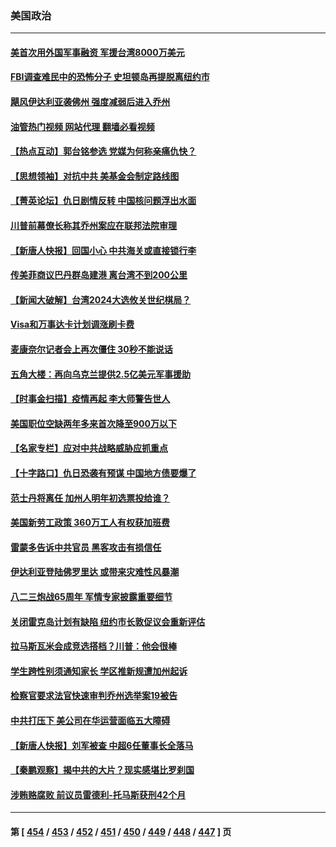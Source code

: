 ### 美国政治
---
#### [美首次用外国军事融资 军援台湾8000万美元](../../pages/ncid1078159/n14064479.md?08311645) 
#### [FBI调查难民中的恐怖分子 史坦顿岛再提脱离纽约市](../../pages/ncid1078159/n14064383.md?08311645) 
#### [飓风伊达利亚袭佛州 强度减弱后进入乔州](../../pages/ncid1078159/n14064372.md?08311645) 
#### [油管热门视频 网站代理 翻墙必看视频](http://138.2.39.72:81/youtube.html?epic-marker?08311645)
#### [【热点互动】郭台铭参选 党媒为何称亲痛仇快？](../../pages/ncid1078159/n14064273.md?08311645) 
#### [【思想领袖】对抗中共 美基金会制定路线图](../../pages/ncid1078159/n14054456.md?08311645) 
#### [【菁英论坛】仇日剧情反转 中国核问题浮出水面](../../pages/ncid1078159/n14064279.md?08311645) 
#### [川普前幕僚长称其乔州案应在联邦法院审理](../../pages/ncid1078159/n14064133.md?08311645) 
#### [【新唐人快报】回国小心 中共海关或直接锁行李](../../pages/ncid1078159/n14064261.md?08311645) 
#### [传美菲商议巴丹群岛建港 离台湾不到200公里](../../pages/ncid1078159/n14064189.md?08311645) 
#### [【新闻大破解】台湾2024大选攸关世纪棋局？](../../pages/ncid1078159/n14064176.md?08311645) 
#### [Visa和万事达卡计划调涨刷卡费](../../pages/ncid1078159/n14064229.md?08311645) 
#### [麦康奈尔记者会上再次僵住 30秒不能说话](../../pages/ncid1078159/n14064223.md?08311645) 
#### [五角大楼：再向乌克兰提供2.5亿美元军事援助](../../pages/ncid1078159/n14064178.md?08311645) 
#### [【时事金扫描】疫情再起 李大师警告世人](../../pages/ncid1078159/n14064158.md?08311645) 
#### [美国职位空缺两年多来首次降至900万以下](../../pages/ncid1078159/n14064151.md?08311645) 
#### [【名家专栏】应对中共战略威胁应抓重点](../../pages/ncid1078159/n14061645.md?08311645) 
#### [【十字路口】仇日恐袭有预谋 中国地方债要爆了](../../pages/ncid1078159/n14064172.md?08311645) 
#### [范士丹将离任 加州人明年初选票投给谁？](../../pages/ncid1078159/n14064182.md?08311645) 
#### [美国新劳工政策 360万工人有权获加班费](../../pages/ncid1078159/n14064171.md?08311645) 
#### [雷蒙多告诉中共官员 黑客攻击有损信任](../../pages/ncid1078159/n14064125.md?08311645) 
#### [伊达利亚登陆佛罗里达 或带来灾难性风暴潮](../../pages/ncid1078159/n14064022.md?08311645) 
#### [八二三炮战65周年 军情专家披露重要细节](../../pages/ncid1078159/n14063815.md?08311645) 
#### [关闭雷克岛计划有缺陷 纽约市长敦促议会重新评估](../../pages/ncid1078159/n14063724.md?08311645) 
#### [拉马斯瓦米会成竞选搭档？川普：他会很棒](../../pages/ncid1078159/n14063620.md?08311645) 
#### [学生跨性别须通知家长 学区推新规遭加州起诉](../../pages/ncid1078159/n14063642.md?08311645) 
#### [检察官要求法官快速审判乔州选举案19被告](../../pages/ncid1078159/n14063522.md?08311645) 
#### [中共打压下 美公司在华运营面临五大障碍](../../pages/ncid1078159/n14063519.md?08311645) 
#### [【新唐人快报】刘军被查 中超6任董事长全落马](../../pages/ncid1078159/n14063593.md?08311645) 
#### [【秦鹏观察】揭中共的大片？现实感堪比罗刹国](../../pages/ncid1078159/n14063480.md?08311645) 
#### [涉贿赂腐败 前议员雷德利-托马斯获刑42个月](../../pages/ncid1078159/n14063534.md?08311645) 

---
#### 第 [ [454](./454.md?08311645) / [453](./453.md?08311645) / [452](./452.md?08311645) / [451](./451.md?08311645) / [450](./450.md?08311645) / [449](./449.md?08311645) / [448](./448.md?08311645) / [447](./447.md?08311645) ] 页
